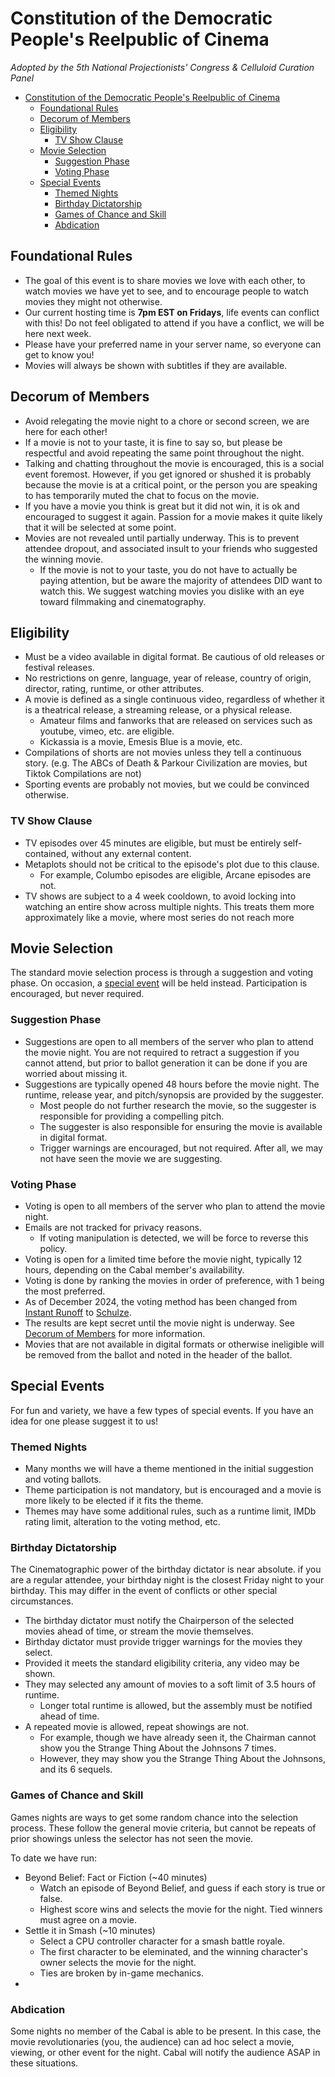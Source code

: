 # Constitution of the Democratic People's Reelpublic of Cinema 
*Adopted by the 5th National Projectionists' Congress & Celluloid Curation Panel*
- [Constitution of the Democratic People's Reelpublic of Cinema](#constitution-of-the-democratic-peoples-reelpublic-of-cinema)
  - [Foundational Rules](#foundational-rules)
  - [Decorum of Members](#decorum-of-members)
  - [Eligibility](#eligibility)
    - [TV Show Clause](#tv-show-clause)
  - [Movie Selection](#movie-selection)
    - [Suggestion Phase](#suggestion-phase)
    - [Voting Phase](#voting-phase)
  - [Special Events](#special-events)
    - [Themed Nights](#themed-nights)
    - [Birthday Dictatorship](#birthday-dictatorship)
    - [Games of Chance and Skill](#games-of-chance-and-skill)
    - [Abdication](#abdication)

## Foundational Rules

- The goal of this event is to share movies we love with each other, to watch movies we have yet to see, and to encourage people to watch movies they might not otherwise.
- Our current hosting time is **7pm EST on Fridays**, life events can conflict with this! Do not feel obligated to attend if you have a conflict, we will be here next week.
- Please have your preferred name in your server name, so everyone can get to know you!
- Movies will always be shown with subtitles if they are available.

## Decorum of Members

- Avoid relegating the movie night to a chore or second screen, we are here for each other!
- If a movie is not to your taste, it is fine to say so, but please be respectful and avoid repeating the same point throughout the night.
- Talking and chatting throughout the movie is encouraged, this is a social event foremost. However, if you get ignored or shushed it is probably because the movie is at a critical point, or the person you are speaking to has temporarily muted the chat to focus on the movie.
- If you have a movie you think is great but it did not win, it is ok and encouraged to suggest it again. Passion for a movie makes it quite likely that it will be selected at some point.
- Movies are not revealed until partially underway. This is to prevent attendee dropout, and associated insult to your friends who suggested the winning movie. 
  - If the movie is not to your taste, you do not have to actually be paying attention, but be aware the majority of attendees DID want to watch this. We suggest watching movies you dislike with an eye toward filmmaking and cinematography. 

## Eligibility

- Must be a video available in digital format. Be cautious of old releases or festival releases. 
- No restrictions on genre, language, year of release, country of origin, director, rating, runtime, or other attributes.
- A movie is defined as a single continuous video, regardless of whether it is a theatrical release, a streaming release, or a physical release.
  - Amateur films and fanworks that are released on services such as youtube, vimeo, etc. are eligible.
  - Kickassia is a movie, Emesis Blue is a movie, etc.
- Compilations of shorts are not movies unless they tell a continuous story. (e.g. The ABCs of Death & Parkour Civilization are movies, but Tiktok Compilations are not)
- Sporting events are probably not movies, but we could be convinced otherwise.

### TV Show Clause

- TV episodes over 45 minutes are eligible, but must be entirely self-contained, without any external content.
- Metaplots should not be critical to the episode's plot due to this clause.
  - For example, Columbo episodes are eligible, Arcane episodes are not.
- TV shows are subject to a 4 week cooldown, to avoid locking into watching an entire show across multiple nights. This treats them more approximately like a movie, where most series do not reach more 
  
## Movie Selection

The standard movie selection process is through a suggestion and voting phase. On occasion, a [special event](#special-events) will be held instead. Participation is encouraged, but never required.

### Suggestion Phase

- Suggestions are open to all members of the server who plan to attend the movie night. You are not required to retract a suggestion if you cannot attend, but prior to ballot generation it can be done if you are worried about missing it.
- Suggestions are typically opened 48 hours before the movie night. The runtime, release year, and pitch/synopsis are provided by the suggester.
  - Most people do not further research the movie, so the suggester is responsible for providing a compelling pitch.
  - The suggester is also responsible for ensuring the movie is available in digital format.
  - Trigger warnings are encouraged, but not required. After all, we may not have seen the movie we are suggesting.

### Voting Phase

- Voting is open to all members of the server who plan to attend the movie night.
- Emails are not tracked for privacy reasons.
  - If voting manipulation is detected, we will be force to reverse this policy.
- Voting is open for a limited time before the movie night, typically 12 hours, depending on the Cabal member's availability.
- Voting is done by ranking the movies in order of preference, with 1 being the most preferred.
- As of December 2024, the voting method has been changed from [Instant Runoff](https://en.wikipedia.org/wiki/Instant-runoff_voting) to [Schulze](https://en.wikipedia.org/wiki/Schulze_method).
- The results are kept secret until the movie night is underway. See [Decorum of Members](#decorum-of-members) for more information.
- Movies that are not available in digital formats or otherwise ineligible will be removed from the ballot and noted in the header of the ballot.

## Special Events

For fun and variety, we have a few types of special events. If you have an idea for one please suggest it to us!

### Themed Nights

- Many months we will have a theme mentioned in the initial suggestion and voting ballots.
- Theme participation is not mandatory, but is encouraged and a movie is more likely to be elected if it fits the theme.
- Themes may have some additional rules, such as a runtime limit, IMDb rating limit, alteration to the voting method, etc.

### Birthday Dictatorship

The Cinematographic power of the birthday dictator is near absolute. if you are a regular attendee, your birthday night is the closest Friday night to your birthday. This may differ in the event of conflicts or other special circumstances.

- The birthday dictator must notify the Chairperson of the selected movies ahead of time, or stream the movie themselves.
- Birthday dictator must provide trigger warnings for the movies they select.
- Provided it meets the standard eligibility criteria, any video may be shown.
- They may selected any amount of movies to a soft limit of 3.5 hours of runtime.
  - Longer total runtime is allowed, but the assembly must be notified ahead of time.
- A repeated movie is allowed, repeat showings are not.
  - For example, though we have already seen it, the Chairman cannot show you the Strange Thing About the Johnsons 7 times.
  - However, they may show you the Strange Thing About the Johnsons, and its 6 sequels.
  
### Games of Chance and Skill

Games nights are ways to get some random chance into the selection process. These follow the general movie criteria, but cannot be repeats of prior showings unless the selector has not seen the movie. 

To date we have run:
- Beyond Belief: Fact or Fiction (~40 minutes)
  - Watch an episode of Beyond Belief, and guess if each story is true or false.
  - Highest score wins and selects the movie for the night. Tied winners must agree on a movie.
- Settle it in Smash (~10 minutes)
  - Select a CPU controller character for a smash battle royale.
  - The first character to be eleminated, and the winning character's owner selects the movie for the night.
  - Ties are broken by in-game mechanics.
- 
### Abdication

Some nights no member of the Cabal is able to be present. In this case, the movie revolutionaries (you, the audience) can ad hoc select a movie, viewing, or other event for the night. Cabal will notify the audience ASAP in these situations.

